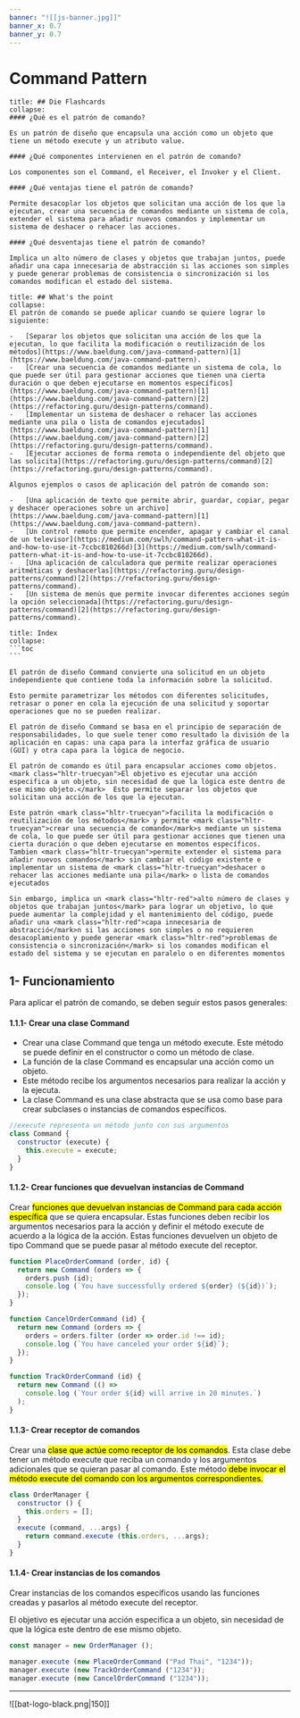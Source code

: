 ```yaml
---
banner: "![[js-banner.jpg]]"
banner_x: 0.7
banner_y: 0.7
---
```


# Command Pattern 

```ad-flashcards
title: ## Die Flashcards
collapse:
#### ¿Qué es el patrón de comando?

Es un patrón de diseño que encapsula una acción como un objeto que tiene un método execute y un atributo value.

#### ¿Qué componentes intervienen en el patrón de comando?

Los componentes son el Command, el Receiver, el Invoker y el Client.

#### ¿Qué ventajas tiene el patrón de comando?

Permite desacoplar los objetos que solicitan una acción de los que la ejecutan, crear una secuencia de comandos mediante un sistema de cola, extender el sistema para añadir nuevos comandos y implementar un sistema de deshacer o rehacer las acciones.

#### ¿Qué desventajas tiene el patrón de comando?

Implica un alto número de clases y objetos que trabajan juntos, puede añadir una capa innecesaria de abstracción si las acciones son simples y puede generar problemas de consistencia o sincronización si los comandos modifican el estado del sistema.
```

```ad-why
title: ## What's the point
collapse:
El patrón de comando se puede aplicar cuando se quiere lograr lo siguiente:

-   [Separar los objetos que solicitan una acción de los que la ejecutan, lo que facilita la modificación o reutilización de los métodos](https://www.baeldung.com/java-command-pattern)[1](https://www.baeldung.com/java-command-pattern).
-   [Crear una secuencia de comandos mediante un sistema de cola, lo que puede ser útil para gestionar acciones que tienen una cierta duración o que deben ejecutarse en momentos específicos](https://www.baeldung.com/java-command-pattern)[1](https://www.baeldung.com/java-command-pattern)[2](https://refactoring.guru/design-patterns/command).
-   [Implementar un sistema de deshacer o rehacer las acciones mediante una pila o lista de comandos ejecutados](https://www.baeldung.com/java-command-pattern)[1](https://www.baeldung.com/java-command-pattern)[2](https://refactoring.guru/design-patterns/command).
-   [Ejecutar acciones de forma remota o independiente del objeto que las solicita](https://refactoring.guru/design-patterns/command)[2](https://refactoring.guru/design-patterns/command).

Algunos ejemplos o casos de aplicación del patrón de comando son:

-   [Una aplicación de texto que permite abrir, guardar, copiar, pegar y deshacer operaciones sobre un archivo](https://www.baeldung.com/java-command-pattern)[1](https://www.baeldung.com/java-command-pattern).
-   [Un control remoto que permite encender, apagar y cambiar el canal de un televisor](https://medium.com/swlh/command-pattern-what-it-is-and-how-to-use-it-7ccbc810266d)[3](https://medium.com/swlh/command-pattern-what-it-is-and-how-to-use-it-7ccbc810266d).
-   [Una aplicación de calculadora que permite realizar operaciones aritméticas y deshacerlas](https://refactoring.guru/design-patterns/command)[2](https://refactoring.guru/design-patterns/command).
-   [Un sistema de menús que permite invocar diferentes acciones según la opción seleccionada](https://refactoring.guru/design-patterns/command)[2](https://refactoring.guru/design-patterns/command).
```

````ad-info
title: Index
collapse: 
```toc
```

````

````ad-abstract
El patrón de diseño Command convierte una solicitud en un objeto independiente que contiene toda la información sobre la solicitud.

Esto permite parametrizar los métodos con diferentes solicitudes, retrasar o poner en cola la ejecución de una solicitud y soportar operaciones que no se pueden realizar.

El patrón de diseño Command se basa en el principio de separación de responsabilidades, lo que suele tener como resultado la división de la aplicación en capas: una capa para la interfaz gráfica de usuario (GUI) y otra capa para la lógica de negocio.

El patrón de comando es útil para encapsular acciones como objetos. <mark class="hltr-truecyan">El objetivo es ejecutar una acción especifica a un objeto, sin necesidad de que la lógica este dentro de ese mismo objeto.</mark>  Esto permite separar los objetos que solicitan una acción de los que la ejecutan.

Este patrón <mark class="hltr-truecyan">facilita la modificación o reutilización de los métodos</mark> y permite <mark class="hltr-truecyan">crear una secuencia de comando</mark>s mediante un sistema de cola, lo que puede ser útil para gestionar acciones que tienen una cierta duración o que deben ejecutarse en momentos específicos. Tambien <mark class="hltr-truecyan">permite extender el sistema para añadir nuevos comandos</mark> sin cambiar el código existente e implementar un sistema de <mark class="hltr-truecyan">deshacer o rehacer las acciones mediante una pila</mark> o lista de comandos ejecutados

Sin embargo, implica un <mark class="hltr-red">alto número de clases y objetos que trabajan juntos</mark> para lograr un objetivo, lo que puede aumentar la complejidad y el mantenimiento del código, puede añadir una <mark class="hltr-red">capa innecesaria de abstracció</mark>n si las acciones son simples o no requieren desacoplamiento y puede generar <mark class="hltr-red">problemas de consistencia o sincronización</mark> si los comandos modifican el estado del sistema y se ejecutan en paralelo o en diferentes momentos
````

## 1-  Funcionamiento
Para aplicar el patrón de comando, se deben seguir estos pasos generales:

#### 1.1.1-  Crear una clase Command 
-   Crear una clase Command que tenga un método execute. Este método se puede definir en el constructor o como un método de clase.
- La función de la clase Command es encapsular una acción como un objeto.
- Este método recibe los argumentos necesarios para realizar la acción y la ejecuta. 
- La clase Command es una clase abstracta que se usa como base para crear subclases o instancias de comandos específicos.
```javascript file:"Class Commando con método execute"
//execute representa un método junto con sus argumentos
class Command {
  constructor (execute) {
    this.execute = execute;
  }
}
```
#### 1.1.2-  Crear funciones que devuelvan instancias de Command
Crear <mark class="hltr-truecyan">funciones que devuelvan instancias de Command para cada acción específica</mark> que se quiera encapsular. Estas funciones deben recibir los argumentos necesarios para la acción y definir el método execute de acuerdo a la lógica de la acción.
Estas funciones devuelven un objeto de tipo Command que se puede pasar al método execute del receptor.

```javascript file:"Funcion que crea Commands" hl:2,9,16
function PlaceOrderCommand (order, id) {
  return new Command (orders => {
    orders.push (id);
    console.log (`You have successfully ordered ${order} (${id})`);
  });
}

function CancelOrderCommand (id) {
  return new Command (orders => {
    orders = orders.filter (order => order.id !== id);
    console.log (`You have canceled your order ${id}`);
  });
}

function TrackOrderCommand (id) {
  return new Command (() =>
    console.log (`Your order ${id} will arrive in 20 minutes.`)
  );
}
```
#### 1.1.3-  Crear receptor de comandos
Crear una <mark class="hltr-truecyan">clase que actúe como receptor de los comandos</mark>. Esta clase debe tener un método execute que reciba un comando y los argumentos adicionales que se quieran pasar al comando. 
Este método<mark class="hltr-truecyan"> debe invocar el método execute del comando con los argumentos correspondientes.</mark>
```javascript file:"class Receptora" hl:5-6
class OrderManager {
  constructor () {
    this.orders = [];
  }
  execute (command, ...args) {
    return command.execute (this.orders, ...args);
  }
}
```
#### 1.1.4-  Crear instancias de los comandos
Crear instancias de los comandos específicos usando las funciones creadas y pasarlos al método execute del receptor.

El objetivo es ejecutar una acción especifica a un objeto, sin necesidad de que la lógica este dentro de ese mismo objeto. 
```javascript file:"Crear instancias de los comandos"
const manager = new OrderManager ();

manager.execute (new PlaceOrderCommand ("Pad Thai", "1234"));
manager.execute (new TrackOrderCommand ("1234"));
manager.execute (new CancelOrderCommand ("1234"));
```


<hr class="finale">

![[bat-logo-black.png|150]]



